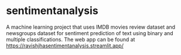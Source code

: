 # sentimentanalysis
A machine learning project that uses IMDB movies review dataset and newsgroups dataset for sentiment prediction of text using binary and multiple classifications. The web app can be found at https://ravishjhasentimentanalysis.streamlit.app/

